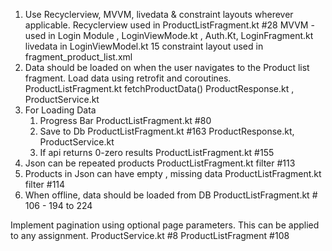 

1. Use Recyclerview, MVVM, livedata & constraint layouts wherever applicable.
   Recyclerview used in ProductListFragment.kt  #28
   MVVM - used in Login Module , LoginViewMode.kt , Auth.Kt, LoginFragment.kt
   livedata in LoginViewModel.kt 15
   constraint layout used in fragment_product_list.xml
2. Data should be loaded on when the user navigates to the Product list fragment. Load data using retrofit and coroutines.
   ProductListFragment.kt fetchProductData()
   ProductResponse.kt , ProductService.kt
3. For Loading Data
   1. Progress Bar
      ProductListFragment.kt  #80
   2. Save to Db
      ProductListFragment.kt #163
      ProductResponse.kt, ProductService.kt
   3. If api returns 0-zero results
      ProductListFragment.kt #155
4. Json can be repeated products
   ProductListFragment.kt filter #113
5. Products in Json can have empty , missing data
   ProductListFragment.kt filter #114
6. When offline, data should be loaded from DB
   ProductListFragment.kt # 106 - 194 to 224 

Implement pagination using optional page parameters. This can be applied to any assignment.
   ProductService.kt  #8
   ProductListFragment #108
   